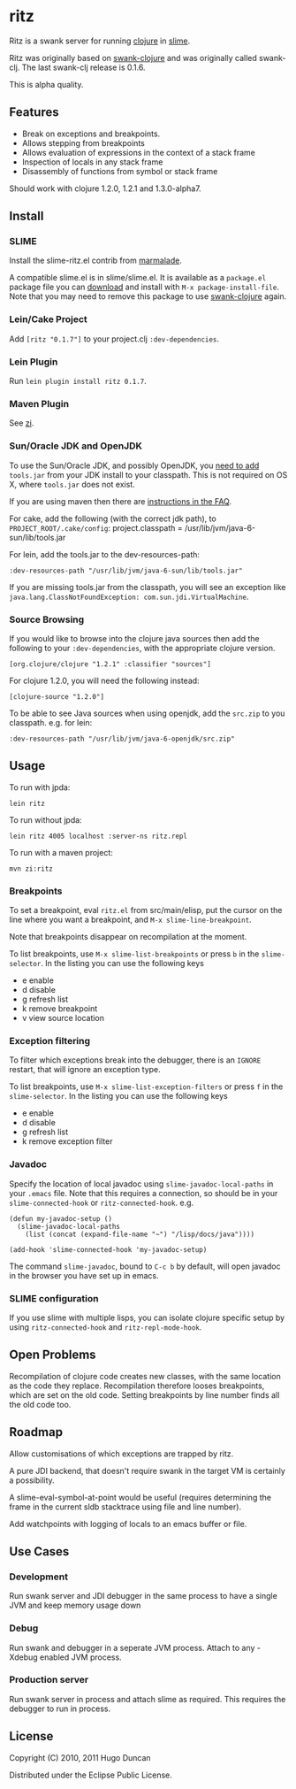 # ritz

Ritz is a swank server for running [clojure](http://clojure.org) in
[slime](http://common-lisp.net/project/slime).

Ritz was originally based on
[swank-clojure](http://github.com/technomancy/swank-clojure) and was
originally called swank-clj.  The last swank-clj release is 0.1.6.

This is alpha quality.

## Features

- Break on exceptions and breakpoints.
- Allows stepping from breakpoints
- Allows evaluation of expressions in the context of a stack frame
- Inspection of locals in any stack frame
- Disassembly of functions from symbol or stack frame

Should work with clojure 1.2.0, 1.2.1 and 1.3.0-alpha7.

## Install

### SLIME

Install the slime-ritz.el contrib from [marmalade](http://marmalade-repo.org/).

A compatible slime.el is in slime/slime.el. It is available as a `package.el`
package file you can
[download](https://github.com/downloads/pallet/ritz/slime-20101113.1.tar)
and install with `M-x package-install-file`.  Note that you may need to remove
this package to use
[swank-clojure](https://github.com/technomancy/swank-clojure) again.

### Lein/Cake Project

Add `[ritz "0.1.7"]` to your project.clj `:dev-dependencies`.

### Lein Plugin

Run `lein plugin install ritz 0.1.7`.

### Maven Plugin

See [zi](https://github.com/pallet/zi).

### Sun/Oracle JDK and OpenJDK

To use the Sun/Oracle JDK, and possibly OpenJDK, you
[need to add](http://download.oracle.com/javase/1.5.0/docs/tooldocs/findingclasses.html)
`tools.jar` from your JDK install to your classpath. This is not required on OS
X, where `tools.jar` does not exist.

If you are using maven then there are
[instructions in the FAQ](http://maven.apache.org/general.html#tools-jar-dependency).

For cake, add the following (with the correct jdk path), to
`PROJECT_ROOT/.cake/config`:
    project.classpath = /usr/lib/jvm/java-6-sun/lib/tools.jar

For lein, add the tools.jar to the dev-resources-path:

    :dev-resources-path "/usr/lib/jvm/java-6-sun/lib/tools.jar"

If you are missing tools.jar from the classpath, you will see an exception like `java.lang.ClassNotFoundException: com.sun.jdi.VirtualMachine`.

### Source Browsing

If you would like to browse into the clojure java sources then add the following
to your `:dev-dependencies`, with the appropriate clojure version.

    [org.clojure/clojure "1.2.1" :classifier "sources"]

For clojure 1.2.0, you will need the following instead:

    [clojure-source "1.2.0"]

To be able to see Java sources when using openjdk, add the `src.zip` to you
classpath. e.g. for lein:

    :dev-resources-path "/usr/lib/jvm/java-6-openjdk/src.zip"

## Usage

To run with jpda:

    lein ritz

To run without jpda:

    lein ritz 4005 localhost :server-ns ritz.repl

To run with a maven project:

    mvn zi:ritz

### Breakpoints

To set a breakpoint, eval `ritz.el` from src/main/elisp, put the cursor
on the line where you want a breakpoint, and `M-x slime-line-breakpoint`.

Note that breakpoints disappear on recompilation at the moment.

To list breakpoints, use `M-x slime-list-breakpoints` or press `b` in the
`slime-selector`.  In the listing you can use the following keys

 - e enable
 - d disable
 - g refresh list
 - k remove breakpoint
 - v view source location

### Exception filtering

To filter which exceptions break into the debugger, there is an `IGNORE`
restart, that will ignore an exception type.

To list breakpoints, use `M-x slime-list-exception-filters` or press `f` in the
`slime-selector`.  In the listing you can use the following keys

 - e enable
 - d disable
 - g refresh list
 - k remove exception filter

### Javadoc

Specify the location of local javadoc using `slime-javadoc-local-paths` in
your `.emacs` file. Note that this requires a connection, so should be in
your `slime-connected-hook` or `ritz-connected-hook`. e.g.

    (defun my-javadoc-setup ()
      (slime-javadoc-local-paths
        (list (concat (expand-file-name "~") "/lisp/docs/java"))))

    (add-hook 'slime-connected-hook 'my-javadoc-setup)

The command `slime-javadoc`, bound to `C-c b` by default, will open javadoc in
the browser you have set up in emacs.

### SLIME configuration

If you use slime with multiple lisps, you can isolate clojure specific
setup by using `ritz-connected-hook` and `ritz-repl-mode-hook`.

## Open Problems

Recompilation of clojure code creates new classes, with the same location as the
code they replace.  Recompilation therefore looses breakpoints, which are set on
the old code. Setting breakpoints by line number finds all the old code too.

## Roadmap

Allow customisations of which exceptions are trapped by ritz.

A pure JDI backend, that doesn't require swank in the target VM is certainly a
possibility.

A slime-eval-symbol-at-point would be useful (requires determining the frame
in the current sldb stacktrace using file and line number).

Add watchpoints with logging of locals to an emacs buffer or file.

## Use Cases

### Development

Run swank server and JDI debugger in the same process to have a single JVM and keep
memory usage down

### Debug

Run swank and debugger in a seperate JVM process. Attach to any -Xdebug enabled
JVM process.

### Production server

Run swank server in process and attach slime as required. This requires the
debugger to run in process.

## License

Copyright (C) 2010, 2011 Hugo Duncan

Distributed under the Eclipse Public License.
